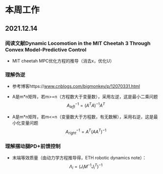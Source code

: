 # 本周工作

## 2021.12.14

### 阅读文献Dynamic Locomotion in the MIT Cheetah 3 Through Convex Model-Predictive Control

* MIT cheetah MPC优化方程的推导（消去x，优化U）

### 理解**伪逆**

* 参考博客https://www.cnblogs.com/bigmonkey/p/12070331.html

* A是m*n矩阵，若m>=n（方程数大于变量数），采用左逆，这是最小二乘问题
  $$
    A^{-1}_{left}=(A^{T}A)^{-1}A^{T}
  $$

* A是m*n矩阵，若m<=n（变量数大于方程数，有无数解），采用右逆，这是最小化变量问题
  $$
    A^{-1}_{right}=A^{T}(AA^{T})^{-1}
  $$

### 理解摆动腿PD+前馈控制

* 末端等效质量（由动力学方程推导得，ETH robotic dynamics note）：
  $$
    \Lambda_{i}=(J_{i}M^{-1}J^{T}_{i})^{-1}
  $$



